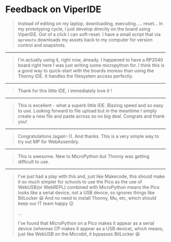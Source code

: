 # Feedback on ViperIDE

> Instead of editing on my laptop, downloading, executing..... reset...
> In my prototyping cycle, I just develop directly on the board using ViperIDE. Out of a click I can soft-reset.
> I have a small script that via `mpremote` downloads my assets back to my computer for version control and snapshots.

---

> I'm actually using it, right now, already. I happened to have a RP2040 board right here I was just writing some micropython for.
> I think this is a good way to quick-start with the boards moreso than using the Thonny IDE. It handles the filesystem access perfectly.

---

> Thank for this little IDE, I immediately love it !

---

> This is excellent - what a superb little IDE. Blazing speed and so easy to use.
> Looking forward to file upload but in the meantime I simply create a new file and paste across so no big deal.
> Congrats and thank you!

---

> Congratulations (again:-)). And thanks.
> This is a very simple way to try out MP for WebAssembly.

---

> This is awesome. New to MicroPython but Thonny was getting difficult to use.

---

> I've just had a play with this and, just like Makecode, this should make it so much simpler for schools to use the Pico as the use of WebUSB(or WebREPL)
> combined with MicroPython means the Pico looks like a serial device, not a USB device, so ignores things like BitLocker 😃
> And no need to install Thonny, Mu, etc, which should keep our IT team happy  😉
>
> ...
>
> I've found that MicroPython on a Pico makes it appear as a serial device (whereas CP makes it appear as a USB device),
> which means, just like WebUSB on the Microbit, it bypasses BitLocker 😃
